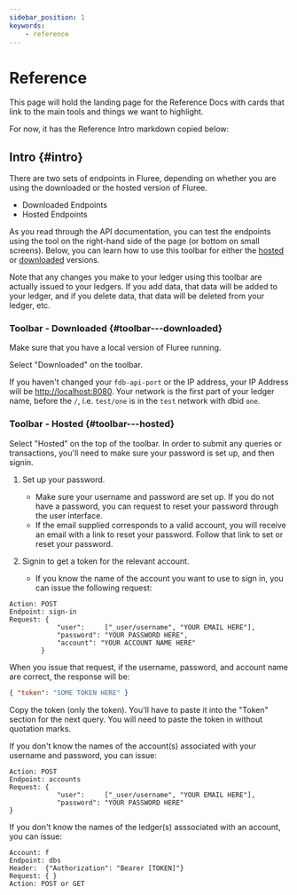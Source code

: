```yaml
---
sidebar_position: 1
keywords:
    - reference
---
```

# Reference

This page will hold the landing page for the Reference Docs with cards that link to the main tools and things we want to highlight.

For now, it has the Reference Intro markdown copied below:

## Intro {#intro}

There are two sets of endpoints in Fluree, depending on whether you are using the downloaded or the hosted version of Fluree.

- Downloaded Endpoints
- Hosted Endpoints

As you read through the API documentation, you can test the endpoints using the tool on the right-hand side of the page (or bottom on small screens). Below, you can learn how to use this toolbar for either the [hosted](#using-the-toolbar-hosted) or [downloaded](#using-the-toolbar-downloaded) versions.

Note that any changes you make to your ledger using this toolbar are actually issued to your ledgers. If you add data, that data will be added to your ledger, and if you delete data, that data will be deleted from your ledger, etc.

### Toolbar - Downloaded {#toolbar---downloaded}

Make sure that you have a local version of Fluree running.

Select "Downloaded" on the toolbar.

If you haven't changed your `fdb-api-port` or the IP address, your IP Address will be <http://localhost:8080>. Your network is the first part of your ledger name, before the `/`, i.e. `test/one` is in the `test` network with dbid `one`.

### Toolbar - Hosted {#toolbar---hosted}

Select "Hosted" on the top of the toolbar. In order to submit any queries or transactions, you'll need to make sure your password is set up, and then signin.

1. Set up your password.
   - Make sure your username and password are set up. If you do not have a password, you can request to reset your password through the user interface.
   - If the email supplied corresponds to a valid account, you will receive an email with a link to reset your password. Follow that link to set or reset your password.
2. Signin to get a token for the relevant account.

   - If you know the name of the account you want to use to sign in, you can issue the following request:

```http
Action: POST
Endpoint: sign-in
Request: {
            "user":     ["_user/username", "YOUR EMAIL HERE"],
            "password": "YOUR PASSWORD HERE",
            "account": "YOUR ACCOUNT NAME HERE"
        }
```

When you issue that request, if the username, password, and account name are correct, the response will be:

```json
{ "token": "SOME TOKEN HERE" }
```

Copy the token (only the token). You'll have to paste it into the "Token" section for the next query. You will need to paste the token in without quotation marks.

If you don't know the names of the account(s) associated with your username and password, you can issue:

```http
Action: POST
Endpoint: accounts
Request: {
            "user":     ["_user/username", "YOUR EMAIL HERE"],
            "password": "YOUR PASSWORD HERE"
}
```

If you don't know the names of the ledger(s) asssociated with an account, you can issue:

```http
Account: f
Endpoint: dbs
Header:  {"Authorization": "Bearer [TOKEN]"}
Request: { }
Action: POST or GET
```
